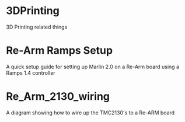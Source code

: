 # 3DPrinting
3D Printing related things


# Re-Arm Ramps Setup
A quick setup guide for setting up Marlin 2.0 on a Re-Arm board using a Ramps 1.4 controller

# Re_Arm_2130_wiring
A diagram showing how to wire up the TMC2130's to a Re-ARM board
